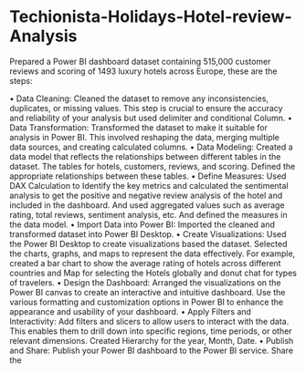 # Techionista-Holidays-Hotel-review-Analysis

Prepared a Power BI dashboard dataset containing 515,000 customer reviews and scoring of 
1493 luxury hotels across Europe, these are the steps:

• Data Cleaning: Cleaned the dataset to remove any inconsistencies, duplicates, or 
missing values. This step is crucial to ensure the accuracy and reliability of your analysis 
but used delimiter and conditional Column.
• Data Transformation: Transformed the dataset to make it suitable for analysis in Power 
BI. This involved reshaping the data, merging multiple data sources, and creating 
calculated columns.
• Data Modeling: Created a data model that reflects the relationships between different 
tables in the dataset. The tables for hotels, customers, reviews, and scoring. Defined the 
appropriate relationships between these tables.
• Define Measures: Used DAX Calculation to Identify the key metrics and calculated the 
sentimental analysis to get the positive and negative review analysis of the hotel and 
included in the dashboard. And used aggregated values such as average rating, total 
reviews, sentiment analysis, etc. And defined the measures in the data model.
• Import Data into Power BI: Imported the cleaned and transformed dataset into Power 
BI Desktop. 
• Create Visualizations: Used the Power BI Desktop to create visualizations based the 
dataset. Selected the charts, graphs, and maps to represent the data effectively. For 
example, created a bar chart to show the average rating of hotels across different 
countries and Map for selecting the Hotels globally and donut chat for types of 
travelers.
• Design the Dashboard: Arranged the visualizations on the Power BI canvas to create an 
interactive and intuitive dashboard. Use the various formatting and customization 
options in Power BI to enhance the appearance and usability of your dashboard.
• Apply Filters and Interactivity: Add filters and slicers to allow users to interact with the 
data. This enables them to drill down into specific regions, time periods, or other 
relevant dimensions. Created Hierarchy for the year, Month, Date.
• Publish and Share: Publish your Power BI dashboard to the Power BI service. Share the
